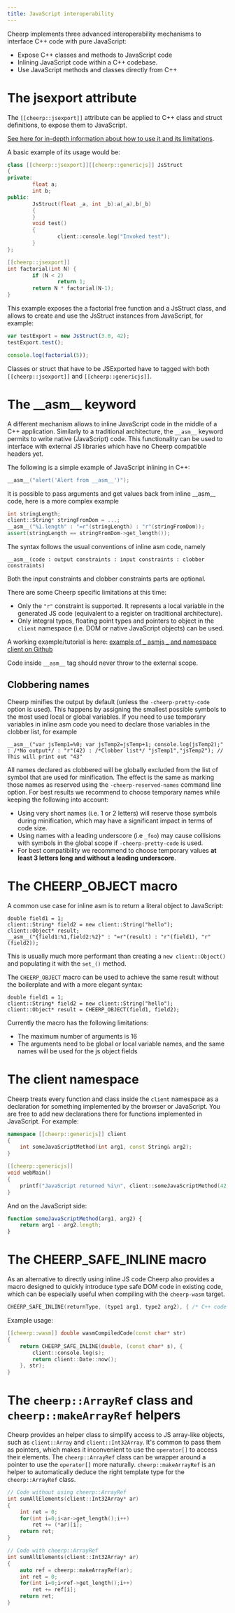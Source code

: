 ```yaml
---
title: JavaScript interoperability
---
```


Cheerp implements three advanced interoperability mechanisms to interface C++ code with pure JavaScript:

- Expose C++ classes and methods to JavaScript code
- Inlining JavaScript code within a C++ codebase.
- Use JavaScript methods and classes directly from C++

# The jsexport attribute

The `[[cheerp::jsexport]]` attribute can be applied to C++ class and struct definitions, to expose them to JavaScript.

[See here for in-depth information about how to use it and its limitations](JSExport-attribute).

A basic example of its usage would be:

```cpp
class [[cheerp::jsexport]][[cheerp::genericjs]] JsStruct
{
private:
        float a;
        int b;
public:
        JsStruct(float _a, int _b):a(_a),b(_b)
        {
        }
        void test()
        {
                client::console.log("Invoked test");
        }
};

[[cheerp::jsexport]]
int factorial(int N) {
        if (N < 2)
                return 1;
        return N * factorial(N-1);
}
```

This example exposes the a factorial free function and a JsStruct class, and allows to create and use the JsStruct instances from JavaScript, for example:

```js
var testExport = new JsStruct(3.0, 42);
testExport.test();

console.log(factorial(5));
```

Classes or struct that have to be JSExported have to tagged with both `[[cheerp::jsexport]]` and `[[cheerp::genericjs]]`.

# The \_\_asm\_\_ keyword

A different mechanism allows to inline JavaScript code in the middle of a C++ application. Similarly to a traditional architecture, the `__asm__` keyword permits to write native (JavaScript) code. This functionality can be used to interface with external JS libraries which have no Cheerp compatible headers yet.

The following is a simple example of JavaScript inlining in C++:

```cpp
__asm__("alert('Alert from __asm__')");
```

It is possible to pass arguments and get values back from inline \_\_asm\_\_ code, here is a more complex example

```cpp
int stringLength;
client::String* stringFromDom = ...;
__asm__("%1.length" : "=r"(stringLength) : "r"(stringFromDom));
assert(stringLength == stringFromDom->get_length());
```

The syntax follows the usual conventions of inline asm code, namely

```
__asm__(code : output constraints : input constraints : clobber constraints)
```

Both the input constraints and clobber constraints parts are optional.

There are some Cheerp specific limitations at this time:

- Only the `"r"` constraint is supported. It represents a local variable in the generated JS code (equivalent to a register on traditional architecture).
- Only integral types, floating point types and pointers to object in the `client` namespace (i.e. DOM or native JavaScript objects) can be used.

A working example/tutorial is here: [example of _ asmjs _ and namespace client on Github](https://gist.github.com/carlopi/c36e9b8f0eaf72c569491fadac331707)

Code inside `__asm__` tag should never throw to the external scope.

## Clobbering names

Cheerp minifies the output by default (unless the `-cheerp-pretty-code` option is used). This happens by assigning the smallest possible symbols to the most used local or global variables. If you need to use temporary variables in inline asm code you need to declare those variables in the clobber list, for example

```
__asm__("var jsTemp1=%0; var jsTemp2=jsTemp+1; console.log(jsTemp2);" : /*No output*/ : "r"(42) : /*Clobber list*/ "jsTemp1","jsTemp2"); // This will print out "43"
```

All names declared as clobbered will be globally excluded from the list of symbol that are used for minification. The effect is the same as marking those names as reserved using the `-cheerp-reserved-names` command line option. For best results we recommend to choose temporary names while keeping the following into account:

- Using very short names (i.e. 1 or 2 letters) will reserve those symbols during minification, which may have a significant impact in terms of code size.
- Using names with a leading underscore (i.e `_foo`) may cause collisions with symbols in the global scope if `-cheerp-pretty-code` is used.
- For best compatibility we recommend to choose temporary values **at least 3 letters long and without a leading underscore**.

# The CHEERP_OBJECT macro

A common use case for inline asm is to return a literal object to JavaScript:

```
double field1 = 1;
client::String* field2 = new client::String("hello");
client::Object* result;
__asm__("{field1:%1,field2:%2}" : "=r"(result) : "r"(field1), "r"(field2));
```

This is usually much more performant than creating a `new client::Object()` and populating it with the `set_()` method.

The `CHEERP_OBJECT` macro can be used to achieve the same result without the boilerplate and with a more elegant syntax:

```
double field1 = 1;
client::String* field2 = new client::String("hello");
client::Object* result = CHEERP_OBJECT(field1, field2);
```

Currently the macro has the following limitations:

- The maximum number of arguments is 16
- The arguments need to be global or local variable names, and the same names will be used for the js object fields

# The client namespace

Cheerp treats every function and class inside the `client` namespace as a declaration for something implemented by the browser or JavaScript. You are free to add new declarations there for functions implemented in JavaScript. For example:

```cpp
namespace [[cheerp::genericjs]] client
{
	int someJavaScriptMethod(int arg1, const String& arg2);
}

[[cheerp::genericjs]]
void webMain()
{
	printf("JavaScript returned %i\n", client::someJavaScriptMethod(42, "This is converted to a JavaScript String"));
}
```

And on the JavaScript side:

```js
function someJavaScriptMethod(arg1, arg2) {
	return arg1 - arg2.length;
}
```

# The CHEERP_SAFE_INLINE macro

As an alternative to directly using inline JS code Cheerp also provides a macro designed to quickly introduce type safe DOM code in existing code, which can be especially useful when compiling with the `cheerp-wasm` target.

```cpp
CHEERP_SAFE_INLINE(returnType, (type1 arg1, type2 arg2), { /* C++ code that access the DOM */ }, param1, param2);
```

Example usage:

```cpp
[[cheerp::wasm]] double wasmCompiledCode(const char* str)
{
    return CHEERP_SAFE_INLINE(double, (const char* s), {
        client::console.log(s);
        return client::Date::now();
    }, str);
}
```

# The `cheerp::ArrayRef` class and `cheerp::makeArrayRef` helpers

Cheerp provides an helper class to simplify access to JS array-like objects, such as `client::Array` and `client::Int32Array`. It's common to pass them as pointers, which makes it inconvenient to use the `operator[]` to access their elements. The `cheerp::ArrayRef` class can be wrapper around a pointer to use the `operator[]` more naturally. `cheerp::makeArrayRef` is an helper to automatically deduce the right template type for the `cheerp::ArrayRef` class.

```cpp
// Code without using cheerp::ArrayRef
int sumAllElements(client::Int32Array* ar)
{
    int ret = 0;
    for(int i=0;i<ar->get_length();i++)
        ret += (*ar)[i];
    return ret;
}

// Code with cheerp::ArrayRef
int sumAllElements(client::Int32Array* ar)
{
    auto ref = cheerp::makeArrayRef(ar);
    int ret = 0;
    for(int i=0;i<ref->get_length();i++)
        ret += ref[i];
    return ret;
}
```
